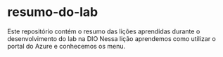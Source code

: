 # resumo-do-lab
Este repositório contém o resumo das lições aprendidas durante o desenvolvimento do lab na DIO
Nessa lição aprendemos como utilizar o portal do Azure e conhecemos os menu.
